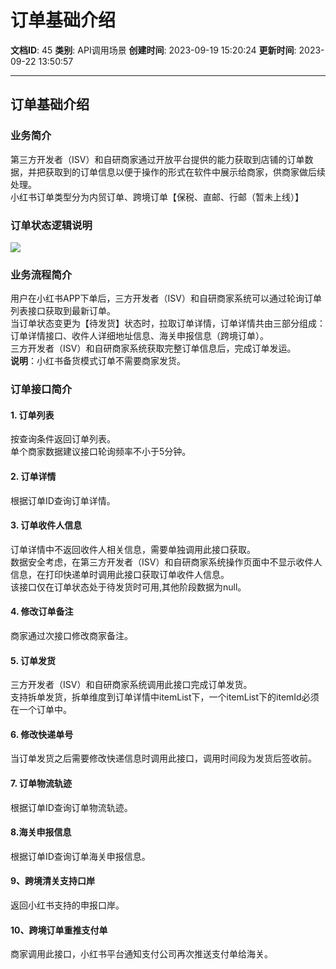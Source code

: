 # 订单基础介绍

**文档ID**: 45
**类别**: API调用场景
**创建时间**: 2023-09-19 15:20:24
**更新时间**: 2023-09-22 13:50:57

---

## 订单基础介绍

### 业务简介

第三方开发者（ISV）和自研商家通过开放平台提供的能力获取到店铺的订单数据，并把获取到的订单信息以便于操作的形式在软件中展示给商家，供商家做后续处理。  
小红书订单类型分为内贸订单、跨境订单【保税、直邮、行邮（暂未上线）】

### 订单状态逻辑说明

![](https://picasso-static.xiaohongshu.com/fe-platform/e2f206f5451664de2c519578807ca48242cef62b.png)

### 业务流程简介

用户在小红书APP下单后，三方开发者（ISV）和自研商家系统可以通过轮询订单列表接口获取到最新订单。  
当订单状态变更为【待发货】状态时，拉取订单详情，订单详情共由三部分组成：订单详情接口、收件人详细地址信息、海关申报信息（跨境订单）。  
三方开发者（ISV）和自研商家系统获取完整订单信息后，完成订单发运。  
**说明**：小红书备货模式订单不需要商家发货。

### 订单接口简介

#### 1. 订单列表

按查询条件返回订单列表。  
单个商家数据建议接口轮询频率不小于5分钟。

#### 2. 订单详情

根据订单ID查询订单详情。

#### 3. 订单收件人信息

订单详情中不返回收件人相关信息，需要单独调用此接口获取。  
数据安全考虑，在第三方开发者（ISV）和自研商家系统操作页面中不显示收件人信息，在打印快递单时调用此接口获取订单收件人信息。  
该接口仅在订单状态处于待发货时可用,其他阶段数据为null。

#### 4. 修改订单备注

商家通过次接口修改商家备注。

#### 5. 订单发货

三方开发者（ISV）和自研商家系统调用此接口完成订单发货。  
支持拆单发货，拆单维度到订单详情中itemList下，一个itemList下的itemId必须在一个订单中。

#### 6. 修改快递单号

当订单发货之后需要修改快递信息时调用此接口，调用时间段为发货后签收前。

#### 7. 订单物流轨迹

根据订单ID查询订单物流轨迹。

#### 8.海关申报信息

根据订单ID查询订单海关申报信息。

#### 9、跨境清关支持口岸

返回小红书支持的申报口岸。

#### 10、跨境订单重推支付单

商家调用此接口，小红书平台通知支付公司再次推送支付单给海关。